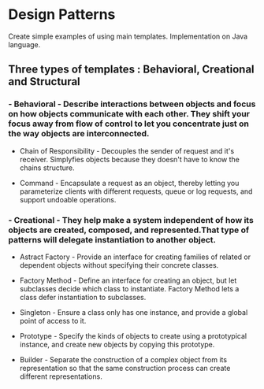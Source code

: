# Design Patterns

Create simple examples of using main templates. Implementation on Java language.

## Three types of templates : Behavioral, Creational and Structural

### - Behavioral - Describe interactions between objects and focus on how objects communicate with each other. They shift your focus away from flow of control to let you concentrate just on the way objects are interconnected.

* Chain of Responsibility - Decouples the sender of request and it's receiver. Simplyfies objects because they doesn't  have to know the chains structure.

* Command - Encapsulate a request as an object, thereby letting you parameterize clients with different requests, queue or log requests, and support undoable operations.

### - Creational - They help make a system independent of how its objects are created, composed, and represented.That type of patterns will delegate instantiation to another object.

* Astract Factory - Provide an interface for creating families of related or dependent objects without
specifying their concrete classes.

* Factory Method - Define an interface for creating an object, but let subclasses decide which class to
instantiate. Factory Method lets a class defer instantiation to subclasses.

* Singleton - Ensure a class only has one instance, and provide a global point of access to it.

* Prototype - Specify the kinds of objects to create using a prototypical instance, and create new
objects by copying this prototype.

* Builder - Separate the construction of a complex object from its representation so that the same
construction process can create different representations.
